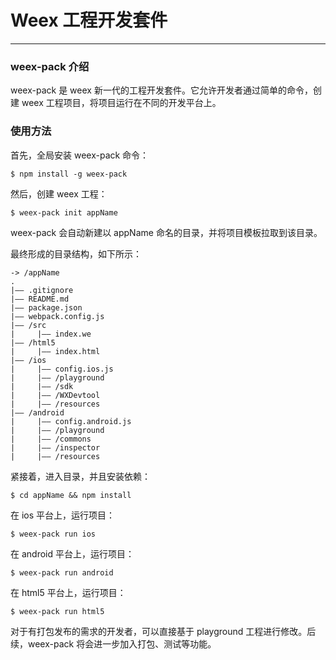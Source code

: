 # Weex 工程开发套件
***
### weex-pack 介绍
weex-pack 是 weex 新一代的工程开发套件。它允许开发者通过简单的命令，创建 weex 工程项目，将项目运行在不同的开发平台上。

### 使用方法

首先，全局安装 weex-pack 命令：

    $ npm install -g weex-pack

然后，创建 weex 工程：

    $ weex-pack init appName

weex-pack 会自动新建以 appName 命名的目录，并将项目模板拉取到该目录。

最终形成的目录结构，如下所示：

    -> /appName
    .
    |—— .gitignore
    |—— README.md
    |—— package.json
    |—— webpack.config.js
    |—— /src
    |     |—— index.we
    |—— /html5
    |     |—— index.html
    |—— /ios
    |     |—— config.ios.js
    |     |—— /playground
    |     |—— /sdk
    |     |—— /WXDevtool
    |     |—— /resources
    |—— /android
    |     |—— config.android.js
    |     |—— /playground
    |     |—— /commons
    |     |—— /inspector
    |     |—— /resources
    
紧接着，进入目录，并且安装依赖：

    $ cd appName && npm install

在 ios 平台上，运行项目：

    $ weex-pack run ios
    
在 android 平台上，运行项目：

    $ weex-pack run android

在 html5 平台上，运行项目：

    $ weex-pack run html5
    
对于有打包发布的需求的开发者，可以直接基于 playground 工程进行修改。后续，weex-pack 将会进一步加入打包、测试等功能。
